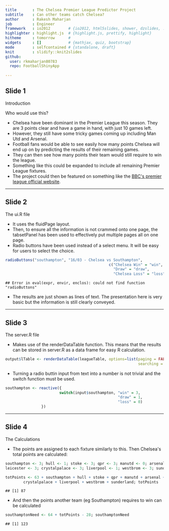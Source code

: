 ```yaml
---
title       : The Chelsea Premier League Predictor Project
subtitle    : Can other teams catch Chelsea?
author      : Rakesh Maharjan
job         : Engineer
framework   : io2012        # {io2012, html5slides, shower, dzslides, ...}
highlighter : highlight.js  # {highlight.js, prettify, highlight}
hitheme     : tomorrow      # 
widgets     : []            # {mathjax, quiz, bootstrap}
mode        : selfcontained # {standalone, draft}
knit        : slidify::knit2slides
github:
  user: rkmaharjan80783
  repo: FootballShinyApp
  
---
```


## Slide 1

Introduction

Who would use this?

* Chelsea have been dominant in the Premier League this season. They are 3 points clear and have a game in hand, with just 10 games left.
* However, they still have some tricky games coming up including Man Utd and Arsenal.
* Football fans would be able to see easily how many points Chelsea will end up on by predicting the results of their remaining games.
* They can then see how many points their team would still require to win the league.
* Something like this could be expanded to include all remaining Premier League fixtures.
* The project could then be featured on something like the <a href="http://www.bbc.com/sport/football/premier-league">BBC's premier league official website</a>.


---

## Slide 2

The ui.R file

* It uses the fluidPage layout.
* Then, to ensure all the information is not crammed onto one page, the tabsetPanel has been used to effectively put multiple pages all on one page.
* Radio buttons have been used instead of a select menu. It will be easy for users to select the choice.

```r
radioButtons("southampton", "16/03 - Chelsea vs Southampton",
                                              c("Chelsea Win" = "win",
                                                "Draw" = "draw",
                                                "Chelsea Loss" = "loss"), inline=TRUE)
```

```
## Error in eval(expr, envir, enclos): could not find function "radioButtons"
```
* The results are just shown as lines of text. The presentation here is very basic but the information is still clearly conveyed.



---

## Slide 3

The server.R file

* Makes use of the renderDataTable function. This means that the results can be stored in server.R as a data frame for easy R calculation.

```r
output$lTable <- renderDataTable(leagueTable, options=list(paging = FALSE, 
                                                           searching = FALSE))
```
* Turning a radio buttin input from text into a number is not trivial and the switch function must be used.

```r
southampton <- reactive({
                        switch(input$southampton, "win" = 3, 
                                                  "draw" = 1, 
                                                  "loss" = 0)
                })
```

---

## Slide 4

The Calculations

* The points are assigned to each fixture similarly to this. Then Chelsea's total points are calculated:

```r
southampton <- 3; hull <- 1; stoke <- 3; qpr <- 3; manutd <- 0; arsenal <- 1; 
leicester <- 3; crystalpalace <- 3; liverpool <- 1; westbrom <- 3; sunderland <- 3
```

```r
totPoints <- 63 + southampton + hull + stoke + qpr + manutd + arsenal + leicester + 
        crystalpalace + liverpool + westbrom + sunderland; totPoints
```

```
## [1] 87
```
* And then the points another team (eg Southampton) requires to win can be calculated

```r
southamptonNeed <- 64 + totPoints - 28; southamptonNeed
```

```
## [1] 123
```

